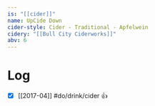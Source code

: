 ```yaml
---
is: "[[cider]]"
name: UpCide Down
cider-style: Cider - Traditional - Apfelwein
cidery: "[[Bull City Ciderworks]]"
abv: 6
---
```


# Log
- [x] [[2017-04]] #do/drink/cider 👍
